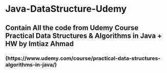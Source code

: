 # Java-DataStructure-Udemy
<h2>Contain All the code from Udemy Course Practical Data Structures & Algorithms in Java + HW by Imtiaz Ahmad </h2>

<h3>(https://www.udemy.com/course/practical-data-structures-algorithms-in-java/)</h3>
